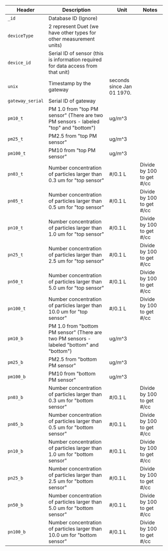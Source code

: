 

| Header | Description | Unit | Notes |
| --- | --- | --- | --- |
| `_id` | Database ID (Ignore) | | |
| `deviceType` | 2 represent Duet (we have other types for other measurement units)|| |
| `device_id` | Serial ID of sensor (this is information required for data access from that unit)|| |
| `unix` | Timestamp by the gateway|seconds since Jan 01 1970. | |
| `gateway_serial` | Serial ID of gateway|| |
| `pm10_t` | PM 1.0 from "top PM sensor"  (There are two PM sensors - labeled "top" and "bottom")|ug/m^3| |
| `pm25_t` | PM2.5 from "top PM sensor"|ug/m^3| |
| `pm100_t` | PM10 from "top PM sensor"|ug/m^3| |
| `pn03_t` | Number concentration of particles larger than 0.3 um for "top sensor"|#/0.1 L|Divide by 100 to get #/cc |
| `pn05_t` | Number concentration of particles larger than 0.5 um for "top sensor"|#/0.1 L|Divide by 100 to get #/cc |
| `pn10_t` | Number concentration of particles larger than 1.0 um for "top sensor"|#/0.1 L|Divide by 100 to get #/cc |
| `pn25_t` | Number concentration of particles larger than 2.5 um for "top sensor"|#/0.1 L|Divide by 100 to get #/cc |
| `pn50_t` | Number concentration of particles larger than 5.0 um for "top sensor"|#/0.1 L|Divide by 100 to get #/cc |
| `pn100_t` | Number concentration of particles larger than 10.0 um for "top sensor"|#/0.1 L|Divide by 100 to get #/cc |
| `pm10_b` | PM 1.0 from "bottom PM sensor"  (There are two PM sensors - labeled "bottom" and "bottom")|ug/m^3| |
| `pm25_b` | PM2.5 from "bottom PM sensor"|ug/m^3| |
| `pm100_b` | PM10 from "bottom PM sensor"|ug/m^3| |
| `pn03_b` | Number concentration of particles larger than 0.3 um for "bottom sensor"|#/0.1 L|Divide by 100 to get #/cc |
| `pn05_b` | Number concentration of particles larger than 0.5 um for "bottom sensor"|#/0.1 L|Divide by 100 to get #/cc |
| `pn10_b` | Number concentration of particles larger than 1.0 um for "bottom sensor"|#/0.1 L|Divide by 100 to get #/cc |
| `pn25_b` | Number concentration of particles larger than 2.5 um for "bottom sensor"|#/0.1 L|Divide by 100 to get #/cc |
| `pn50_b` | Number concentration of particles larger than 5.0 um for "bottom sensor"|#/0.1 L|Divide by 100 to get #/cc |
| `pn100_b` | Number concentration of particles larger than 10.0 um for "bottom sensor"|#/0.1 L|Divide by 100 to get #/cc |